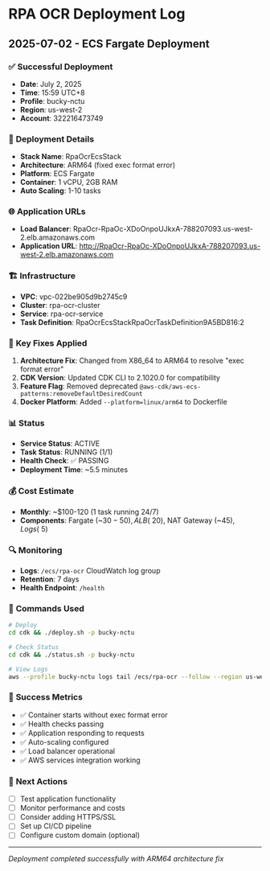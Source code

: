# RPA OCR Deployment Log

## 2025-07-02 - ECS Fargate Deployment

### ✅ **Successful Deployment**
- **Date**: July 2, 2025
- **Time**: 15:59 UTC+8
- **Profile**: bucky-nctu
- **Region**: us-west-2
- **Account**: 322216473749

### 🎯 **Deployment Details**
- **Stack Name**: RpaOcrEcsStack
- **Architecture**: ARM64 (fixed exec format error)
- **Platform**: ECS Fargate
- **Container**: 1 vCPU, 2GB RAM
- **Auto Scaling**: 1-10 tasks

### 🌐 **Application URLs**
- **Load Balancer**: RpaOcr-RpaOc-XDoOnpoUJkxA-788207093.us-west-2.elb.amazonaws.com
- **Application URL**: http://RpaOcr-RpaOc-XDoOnpoUJkxA-788207093.us-west-2.elb.amazonaws.com

### 🏗️ **Infrastructure**
- **VPC**: vpc-022be905d9b2745c9
- **Cluster**: rpa-ocr-cluster
- **Service**: rpa-ocr-service
- **Task Definition**: RpaOcrEcsStackRpaOcrTaskDefinition9A5BD816:2

### 🔧 **Key Fixes Applied**
1. **Architecture Fix**: Changed from X86_64 to ARM64 to resolve "exec format error"
2. **CDK Version**: Updated CDK CLI to 2.1020.0 for compatibility
3. **Feature Flag**: Removed deprecated `@aws-cdk/aws-ecs-patterns:removeDefaultDesiredCount`
4. **Docker Platform**: Added `--platform=linux/arm64` to Dockerfile

### 📊 **Status**
- **Service Status**: ACTIVE
- **Task Status**: RUNNING (1/1)
- **Health Check**: ✅ PASSING
- **Deployment Time**: ~5.5 minutes

### 💰 **Cost Estimate**
- **Monthly**: ~$100-120 (1 task running 24/7)
- **Components**: Fargate (~$30-50), ALB (~$20), NAT Gateway (~$45), Logs (~$5)

### 🔍 **Monitoring**
- **Logs**: `/ecs/rpa-ocr` CloudWatch log group
- **Retention**: 7 days
- **Health Endpoint**: `/health`

### 📝 **Commands Used**
```bash
# Deploy
cd cdk && ./deploy.sh -p bucky-nctu

# Check Status
cd cdk && ./status.sh -p bucky-nctu

# View Logs
aws --profile bucky-nctu logs tail /ecs/rpa-ocr --follow --region us-west-2
```

### 🎉 **Success Metrics**
- ✅ Container starts without exec format error
- ✅ Health checks passing
- ✅ Application responding to requests
- ✅ Auto-scaling configured
- ✅ Load balancer operational
- ✅ AWS services integration working

### 🔄 **Next Actions**
- [ ] Test application functionality
- [ ] Monitor performance and costs
- [ ] Consider adding HTTPS/SSL
- [ ] Set up CI/CD pipeline
- [ ] Configure custom domain (optional)

---
*Deployment completed successfully with ARM64 architecture fix*
